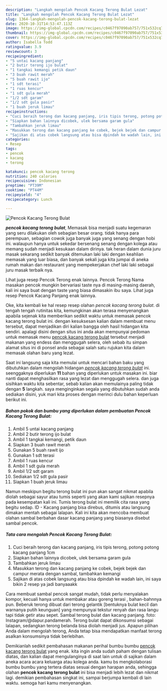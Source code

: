 ```yaml
---
description: "Langkah mengolah Pencok Kacang Terong Bulat Lezat"
title: "Langkah mengolah Pencok Kacang Terong Bulat Lezat"
slug: 1364-langkah-mengolah-pencok-kacang-terong-bulat-lezat
date: 2020-10-31T14:53:47.113Z
image: https://img-global.cpcdn.com/recipes/c0467f97090ab757/751x532cq70/pencok-kacang-terong-bulat-foto-resep-utama.jpg
thumbnail: https://img-global.cpcdn.com/recipes/c0467f97090ab757/751x532cq70/pencok-kacang-terong-bulat-foto-resep-utama.jpg
cover: https://img-global.cpcdn.com/recipes/c0467f97090ab757/751x532cq70/pencok-kacang-terong-bulat-foto-resep-utama.jpg
author: Isabella Todd
ratingvalue: 3.9
reviewcount: 3
recipeingredient:
- "5 untai kacang panjang"
- "2 butir terong ijo bulat"
- "1 tangkai kemangi petik daun"
- "3 buah rawit merah"
- "5 buah rawit ijo"
- "1 sdt terasi"
- "1 ruas kencur"
- "1 sdt gula merah"
- "1/2 sdt garam"
- "1/2 sdt gula pasir"
- "1 buah jeruk limau"
recipeinstructions:
- "Cuci beraih terong dan kacang panjang, iris tipis terong, potong potong kacang panjang 1cm"
- "Siapkan bahan lainnya dicobek, ulek bersama garam gula"
- "Tambahkan jeruk limau"
- "Masukkan terong dan kacang panjang ke cobek, bejek bejek dan campur merata dengan sambal, tambahkan kemangi"
- "Sajikan di atas cobek langsung atau bisa dpindah ke wadah lain, ini saya bikin 2 resep ya jadi banyaaakk"
categories:
- Resep
tags:
- pencok
- kacang
- terong

katakunci: pencok kacang terong 
nutrition: 240 calories
recipecuisine: Indonesian
preptime: "PT39M"
cooktime: "PT44M"
recipeyield: "4"
recipecategory: Lunch

---
```



![Pencok Kacang Terong Bulat](https://img-global.cpcdn.com/recipes/c0467f97090ab757/751x532cq70/pencok-kacang-terong-bulat-foto-resep-utama.jpg)

<b><i>pencok kacang terong bulat</i></b>, Memasak bisa menjadi suatu kegemaran yang seru dilakukan oleh sebagian besar orang. tidak hanya para perempuan, sebagian cowok juga banyak juga yang senang dengan hobi ini. walaupun hanya untuk sekedar bersenang senang dengan kolega atau memang sudah menjadi kesukaan dalam dirinya. tak heran dalam dunia juru masak sekarang sedikit banyak ditemukan laki laki dengan keahlian memasak yang luar biasa, dan banyak sekali juga kita jumpai di aneka rumah makan dan restaurant yang mempekerjakan chef laki laki sebagai juru masak terbaik nya.

Lihat juga resep Pencok Terong enak lainnya. Pencok Terong Nama masakan pencok mungkin bervariasi taste nya di masing-masing daerah, kali ini saya buat dengan taste yang biasa dimasakin ibu saya. Lihat juga resep Pencok Kacang Panjang enak lainnya.

Oke, kita kembali ke hal resep resep olahan <i>pencok kacang terong bulat</i>. di tengah tengah rutinitas kita, kemungkinan akan terasa menyenangkan apabila sejenak kita memberikan sedikit waktu untuk memasak pencok kacang terong bulat ini. dengan kesuksesan kalian dalam membuat menu tersebut, dapat menjadikan diri kalian bangga oleh hasil hidangan kita sendiri. apalagi disini dengan situs ini anda akan mempunyai pedoman untuk memasak menu <u>pencok kacang terong bulat</u> tersebut menjadi makanan yang endess dan menggugah selera, oleh sebab itu simpan alamat situs ini di ponsel anda sebagai salah satu rujukan kita dalam memasak olahan baru yang lezat.


Saat ini langsung saja kita memulai untuk mencari bahan baku yang dibutuhkan dalam mengolah hidangan <u><i>pencok kacang terong bulat</i></u> ini. seenggaknya diperlukan <b>11</b> bahan yang diperlukan untuk masakan ini. biar nanti dapat menghasilkan rasa yang lezat dan menggugah selera. dan juga sisihkan waktu kita sebentar, sebab kalian akan memulainya paling tidak dengan <b>5</b> langkah. saya menginginkan segala yang dibutuhkan sudah anda sediakan disini, yuk mari kita proses dengan merinci dulu bahan keperluan berikut ini.

<!--inarticleads1-->

##### Bahan pokok dan bumbu yang diperlukan dalam pembuatan Pencok Kacang Terong Bulat:

1. Ambil 5 untai kacang panjang
1. Ambil 2 butir terong ijo bulat
1. Ambil 1 tangkai kemangi, petik daun
1. Siapkan 3 buah rawit merah
1. Gunakan 5 buah rawit ijo
1. Gunakan 1 sdt terasi
1. Ambil 1 ruas kencur
1. Ambil 1 sdt gula merah
1. Ambil 1/2 sdt garam
1. Sediakan 1/2 sdt gula pasir
1. Siapkan 1 buah jeruk limau


Namun meskipun begitu terong bulat ini pun akan sangat nikmat apabila diolah sebagai sayur atau tumis seperti yang akan kami sajikan resepnya pada kesempatan kali ini. Tumis terong bulat ini memilik cita rasa yang begitu sedap. ID - Kacang panjang bisa direbus, ditumis atau langsung dimakan mentah sebagai lalapan. Kali ini kita akan mencoba membuat olahan sambal berbahan dasar kacang panjang yang biasanya disebut sambal pencok. 

<!--inarticleads2-->

##### Tata cara mengolah Pencok Kacang Terong Bulat:

1. Cuci beraih terong dan kacang panjang, iris tipis terong, potong potong kacang panjang 1cm
1. Siapkan bahan lainnya dicobek, ulek bersama garam gula
1. Tambahkan jeruk limau
1. Masukkan terong dan kacang panjang ke cobek, bejek bejek dan campur merata dengan sambal, tambahkan kemangi
1. Sajikan di atas cobek langsung atau bisa dpindah ke wadah lain, ini saya bikin 2 resep ya jadi banyaaakk


Cara membuat sambal pencok sangat mudah, tidak perlu menyalakan kompor, kecuali hanya untuk membakar atau goreng terasi , bahan-bahnnya pun. Beberuk terong dibuat dari terong gelantik [bentuknya bulat kecil dan warnanya putih keunguan] yang mempunyai tekstur renyah dan rasa langu tapi tidak getir atau sepet. Sambal terong bulat dan kacang panjang. foto: Instagram/@dapur.pandamerah. Terong bulat dapat dikonsumsi sebagai lalapan, sedangkan terong belanda bisa diolah menjadi jus. Apapun pilihan Anda dalam mengolah terong, Anda tetap bisa mendapatkan manfaat terong asalkan konsumsinya tidak berlebihan. 

Demikianlah sedikit pembahasan makanan perihal bumbu bumbu <u>pencok kacang terong bulat</u> yang enak. kita ingin anda sudah paham dengan tulisan diatas, dan kalian dapat mengulanginya di saat lain untuk di sajikan dalam aneka acara acara keluarga atau kolega anda. kamu bs mengkolaborasi bumbu bumbu yang tertera diatas sesuai dengan harapan anda, sehingga olahan <b>pencok kacang terong bulat</b> ini bisa menjadi lebih lezat dan nikmat lagi. demikian pembahasan singkat ini, sampai berjumpa kembali di lain waktu. semoga hari kamu menyenangkan.
